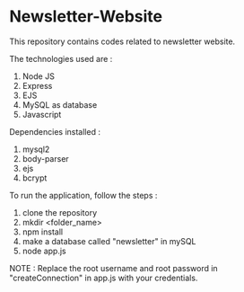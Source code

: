 # Newsletter-Website
This repository contains codes related to newsletter website.

The technologies used are :
1. Node JS
2. Express
3. EJS
4. MySQL as database
5. Javascript

Dependencies installed :
1. mysql2
2. body-parser
3. ejs
4. bcrypt

To run the application, follow the steps :
1. clone the repository
2. mkdir <folder_name>
3. npm install
4. make a database called "newsletter" in mySQL
5. node app.js

NOTE : Replace the root username and root password in "createConnection" in app.js with your credentials.

